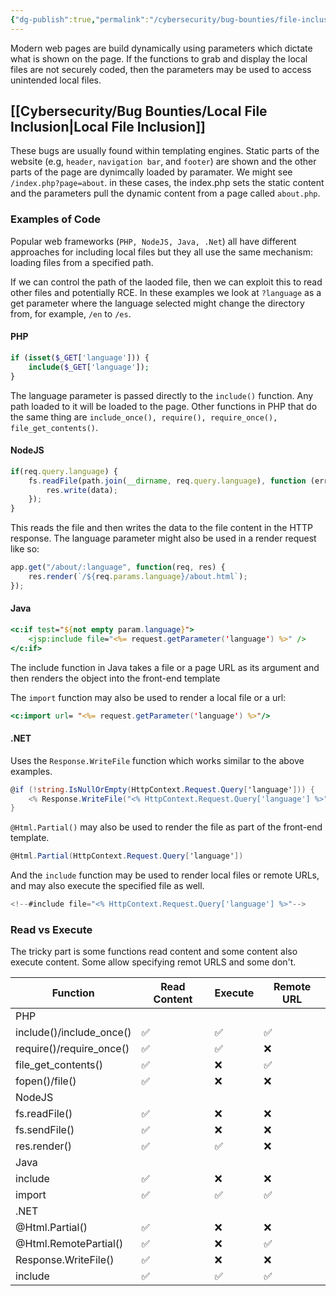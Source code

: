 ```yaml
---
{"dg-publish":true,"permalink":"/cybersecurity/bug-bounties/file-inclusion/"}
---
```


Modern web pages are build dynamically using parameters which dictate what is shown on the page. If the functions to grab and display the local files are not securely coded, then the parameters may be used to access unintended local files.

## [[Cybersecurity/Bug Bounties/Local File Inclusion\|Local File Inclusion]]
These bugs are usually found within templating engines. Static parts of the website (e.g, `header`, `navigation bar`, and `footer`) are shown and the other parts of the page are dynimcally loaded by paramater. We might see `/index.php?page=about`. in these cases, the index.php sets the static content and the parameters pull the dynamic content from a page called `about.php`.

### Examples of Code
Popular web frameworks (`PHP, NodeJS, Java, .Net`) all have different approaches for including local files but they all use the same mechanism: loading files from a specified path.

If we can control the path of the laoded file, then we can exploit this to read other files and potentially RCE. In these examples we look at `?language` as a get parameter where the language selected might change the directory from, for example, `/en` to `/es`.

#### PHP
```php
if (isset($_GET['language'])) {
    include($_GET['language']);
}
```
The language parameter is passed directly to the `include()` function. Any path loaded to it will be loaded to the page. Other functions in PHP that do the same thing are `include_once(), require(), require_once(), file_get_contents()`.

#### NodeJS
```javascript
if(req.query.language) {
    fs.readFile(path.join(__dirname, req.query.language), function (err, data) {
        res.write(data);
    });
}
```
This reads the file and then writes the data to the file content in the HTTP response. The language parameter might also be used in a render request like so:
```js
app.get("/about/:language", function(req, res) {
    res.render(`/${req.params.language}/about.html`);
});
```

#### Java
```jsp
<c:if test="${not empty param.language}">
    <jsp:include file="<%= request.getParameter('language') %>" />
</c:if>
```
The include function in Java takes a file or a page URL as its argument and then renders the object into the front-end template

The `import` function may also be used to render a local file or a url:
```jsp
<c:import url= "<%= request.getParameter('language') %>"/>
```

#### .NET
Uses the `Response.WriteFile` function which works similar to the above examples.
```cs
@if (!string.IsNullOrEmpty(HttpContext.Request.Query['language'])) {
    <% Response.WriteFile("<% HttpContext.Request.Query['language'] %>"); %> 
}
```
`@Html.Partial()` may also be used to render the file as part of the front-end template.
```cs
@Html.Partial(HttpContext.Request.Query['language'])
```
And the `include` function may be used to render local files or remote URLs, and may also execute the specified file as well.
```cs
<!--#include file="<% HttpContext.Request.Query['language'] %>"-->
```

### Read vs Execute

The tricky part is some functions read content and some content also execute content. Some allow specifying remot URLS and some don't.

| Function | Read Content | Execute | Remote URL |
|----|----|----|-----|
|PHP| | | | 
|include()/include_once()| 	✅| 	✅| 	✅|
|require()/require_once()| 	✅| 	✅| 	❌|
|file_get_contents() 	|✅ 	|❌ 	|✅|
|fopen()/file() |	✅| 	❌| 	❌|
|NodeJS||
|fs.readFile() |	✅ |	❌| 	❌|
|fs.sendFile() 	|✅ 	|❌ 	|❌|
|res.render() 	|✅ 	|✅ 	|❌|
|Java 		|	|
|include 	|✅ |	❌ 	|❌|
|import| 	✅ 	|✅ |	✅|
|.NET 			||
|@Html.Partial() |	✅ 	|❌ 	|❌|
|@Html.RemotePartial() 	|✅ 	|❌ |	✅|
|Response.WriteFile() |	✅ 	|❌ 	|❌|
|include |	✅ |	✅| 	✅|
